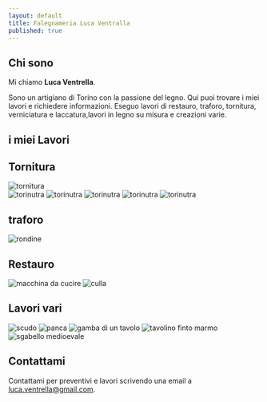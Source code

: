 ```yaml
---
layout: default
title: Falegnameria Luca Ventralla
published: true
---
```


## Chi sono

Mi chiamo **Luca Ventrella**.

Sono un artigiano di Torino con la passione del legno.
Qui puoi trovare i miei lavori e richiedere informazioni.
Eseguo lavori di restauro, traforo, tornitura, verniciatura e laccatura,lavori in legno su misura  e creazioni varie.


## i miei Lavori

## Tornitura

![tornitura](/images/tornitura_esercizio.jpg)	
![torinutra](1387655341424.jpg)	
![torinutra](1387655343447.jpg)	
![torinutra](1387655345727.jpg)	
![torinutra](1387655346219.jpg)	
![torinutra](1387655347162.jpg)	












## traforo

![rondine](/images/IMG_20150212_132314783.jpg)



## Restauro

![macchina da cucire](/images/1387655334708.jpg)
![culla](/images/IMG_20140507_183226865.jpg)


## Lavori vari

![scudo](/images/IMG-20160311-WA0007.jpg)
![panca](/images/30-01-09_1159.jpg)
![gamba di un tavolo](/05-11-09_1453.jpg)
![tavolino finto marmo](/1387655329265.jpg)
![sgabello medioevale](1338556474385.jpg)


## Contattami

Contattami per preventivi e lavori scrivendo una email a [luca.ventrella@gmail.com](mailto:luca.ventrella@gmail.com).
